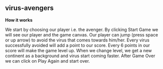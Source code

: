 ## virus-avengers

**How it works**

We start by choosing our player i.e. the avenger.
By clicking Start Game we will see our player and the game canvas.
Our player can jump (press space or up arrow) to avoid the virus that comes towards him/her.
Every virus successfully avoided will add a point to our score.
Every 6 points in our score will make the game level up.
When we change level, we get a new continent as a background and virus start coming faster.
After Game Over we can click on Play Again and start over.
